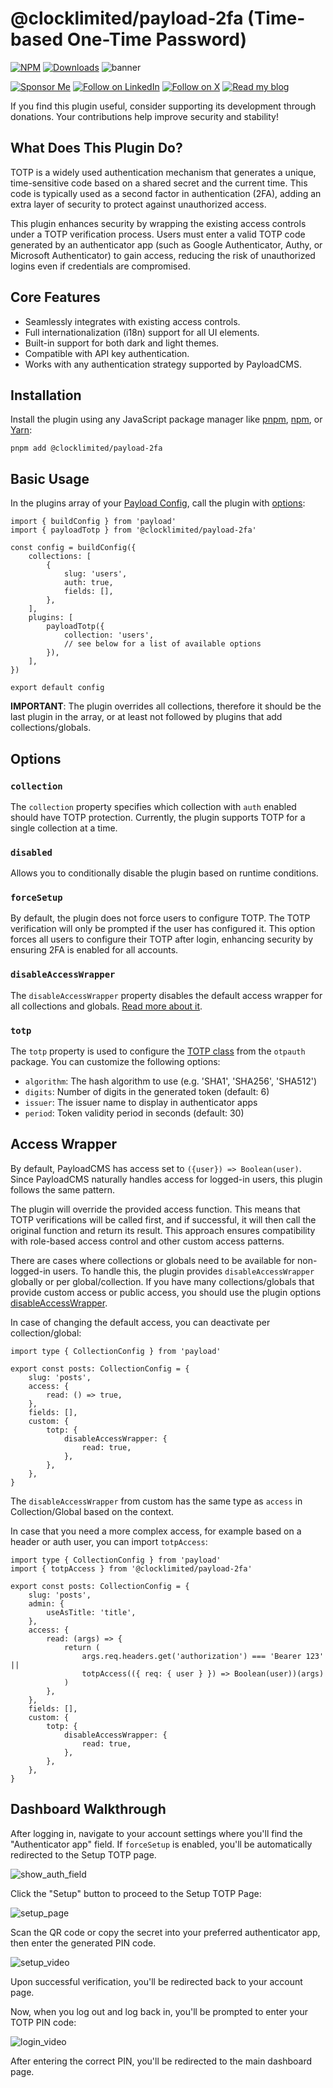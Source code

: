 # @clocklimited/payload-2fa (Time-based One-Time Password)
[![NPM](https://img.shields.io/npm/v/@clocklimited/payload-2fa)](https://www.npmjs.com/package/@clocklimited/payload-2fa)
[![Downloads](http://img.shields.io/npm/dm/@clocklimited/payload-2fa.svg)](https://www.npmjs.com/package/@clocklimited/payload-2fa)
![banner](https://github.com/user-attachments/assets/631dd9bf-8425-439e-9988-d25b6d5d3f6e)

[![Sponsor Me](https://github.com/user-attachments/assets/c6f96290-58c0-4a5b-ba53-136730d097e9)](https://github.com/sponsors/GeorgeHulpoi)
[![Follow on LinkedIn](https://github.com/user-attachments/assets/01fdc0f0-2642-4444-b978-74c709f1b7bc)](https://www.linkedin.com/in/george-hulpoi/)
[![Follow on X](https://github.com/user-attachments/assets/090656f2-d19d-422e-8c83-99742a39b47a)](https://x.com/GeorgeHulpoi)
[![Read my blog](https://github.com/user-attachments/assets/55ba629a-77b8-4cba-a09b-b63d1c90402b)](https://en.george-hulpoi.dev/blog)

If you find this plugin useful, consider supporting its development through donations. Your contributions help improve security and stability!  


## What Does This Plugin Do?  
TOTP is a widely used authentication mechanism that generates a unique, time-sensitive code based on a shared secret and the current time. This code is typically used as a second factor in authentication (2FA), adding an extra layer of security to protect against unauthorized access.  

This plugin enhances security by wrapping the existing access controls under a TOTP verification process. Users must enter a valid TOTP code generated by an authenticator app (such as Google Authenticator, Authy, or Microsoft Authenticator) to gain access, reducing the risk of unauthorized logins even if credentials are compromised. 

## Core Features
- Seamlessly integrates with existing access controls.
- Full internationalization (i18n) support for all UI elements.
- Built-in support for both dark and light themes.
- Compatible with API key authentication.
- Works with any authentication strategy supported by PayloadCMS.

## Installation
Install the plugin using any JavaScript package manager like [pnpm](https://pnpm.io/), [npm](https://npmjs.com/), or [Yarn](https://yarnpkg.com/):

```terminal
pnpm add @clocklimited/payload-2fa
```

## Basic Usage
In the plugins array of your [Payload Config](https://payloadcms.com/docs/configuration/overview), call the plugin with [options](#options):

```tsx
import { buildConfig } from 'payload'
import { payloadTotp } from '@clocklimited/payload-2fa'

const config = buildConfig({
    collections: [
        {
            slug: 'users',
            auth: true,
            fields: [],
        },
    ],
    plugins: [
        payloadTotp({
            collection: 'users',
            // see below for a list of available options
        }),
    ],
})

export default config
```

__IMPORTANT__: The plugin overrides all collections, therefore it should be the last plugin in the array, or at least not followed by plugins that add collections/globals.

## Options

### `collection`

The `collection` property specifies which collection with `auth` enabled should have TOTP protection. Currently, the plugin supports TOTP for a single collection at a time.

### `disabled`

Allows you to conditionally disable the plugin based on runtime conditions.

### `forceSetup`

By default, the plugin does not force users to configure TOTP. The TOTP verification will only be prompted if the user has configured it. This option forces all users to configure their TOTP after login, enhancing security by ensuring 2FA is enabled for all accounts.

### `disableAccessWrapper`

The `disableAccessWrapper` property disables the default access wrapper for all collections and globals. [Read more about it](#access-wrapper).

### `totp`

The `totp` property is used to configure the [TOTP class](https://hectorm.github.io/otpauth/classes/TOTP.html) from the `otpauth` package. You can customize the following options:

- `algorithm`: The hash algorithm to use (e.g. 'SHA1', 'SHA256', 'SHA512')
- `digits`: Number of digits in the generated token (default: 6)
- `issuer`: The issuer name to display in authenticator apps
- `period`: Token validity period in seconds (default: 30)

## Access Wrapper

By default, PayloadCMS has access set to `({user}) => Boolean(user)`. Since PayloadCMS naturally handles access for logged-in users, this plugin follows the same pattern.

The plugin will override the provided access function. This means that TOTP verifications will be called first, and if successful, it will then call the original function and return its result. This approach ensures compatibility with role-based access control and other custom access patterns.

There are cases where collections or globals need to be available for non-logged-in users. To handle this, the plugin provides `disableAccessWrapper` globally or per global/collection. If you have many collections/globals that provide custom access or public access, you should use the plugin options [disableAccessWrapper](#disableAccessWrapper).

In case of changing the default access, you can deactivate per collection/global:

```tsx
import type { CollectionConfig } from 'payload'

export const posts: CollectionConfig = {
	slug: 'posts',
	access: {
		read: () => true,
	},
	fields: [],
	custom: {
		totp: {
			disableAccessWrapper: {
				read: true,
			},
		},
	},
}
```

The `disableAccessWrapper` from custom has the same type as `access` in Collection/Global based on the context.

In case that you need a more complex access, for example based on a header or auth user, you can import `totpAccess`:

```tsx
import type { CollectionConfig } from 'payload'
import { totpAccess } from '@clocklimited/payload-2fa'

export const posts: CollectionConfig = {
	slug: 'posts',
	admin: {
		useAsTitle: 'title',
	},
	access: {
		read: (args) => {
			return (
				args.req.headers.get('authorization') === 'Bearer 123' ||
				totpAccess(({ req: { user } }) => Boolean(user))(args)
			)
		},
	},
	fields: [],
	custom: {
		totp: {
			disableAccessWrapper: {
				read: true,
			},
		},
	},
}
```

## Dashboard Walkthrough

After logging in, navigate to your account settings where you'll find the "Authenticator app" field. If `forceSetup` is enabled, you'll be automatically redirected to the Setup TOTP page.

![show_auth_field](https://github.com/user-attachments/assets/dde679a3-ad9a-422d-a728-576d4ee9271e)

Click the "Setup" button to proceed to the Setup TOTP Page:

![setup_page](https://github.com/user-attachments/assets/48f1283e-d851-4698-8498-859b3da2999f)

Scan the QR code or copy the secret into your preferred authenticator app, then enter the generated PIN code.

![setup_video](https://github.com/user-attachments/assets/0464a574-403f-4a6c-9295-d766376d410a)

Upon successful verification, you'll be redirected back to your account page.

Now, when you log out and log back in, you'll be prompted to enter your TOTP PIN code:

![login_video](https://github.com/user-attachments/assets/432941af-1cd4-4321-b2c5-0cb41bde90de)

After entering the correct PIN, you'll be redirected to the main dashboard page.
